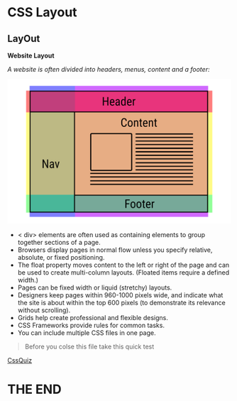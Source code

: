 
# CSS Layout

## LayOut

**Website Layout**

*A website is often divided into headers, menus, content and a footer:*

![layout](images/csslayout.png)




- < div> elements are often used as containing elements
to group together sections of a page.
- Browsers display pages in normal flow unless you
specify relative, absolute, or fixed positioning.
- The float property moves content to the left or right
of the page and can be used to create multi-column
layouts. (Floated items require a defined width.)
- Pages can be fixed width or liquid (stretchy) layouts.
- Designers keep pages within 960-1000 pixels wide,
and indicate what the site is about within the top 600
pixels (to demonstrate its relevance without scrolling).
- Grids help create professional and flexible designs.
- CSS Frameworks provide rules for common tasks.
- You can include multiple CSS files in one page.


> Before you colse this file take this quick test

[CssQuiz](https://docs.google.com/forms/d/e/1FAIpQLScq5R4yXmkJShybYJ-o3CSCJSDQ1Xm8MU4Cy8guhtbufdW7Pw/viewform)



# THE END
